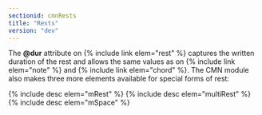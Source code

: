 ```yaml
---
sectionid: cmnRests
title: "Rests"
version: "dev"
---
```


The **@dur** attribute on {% include link elem="rest" %} captures the written duration of the rest and allows the same values as on {% include link elem="note" %} and {% include link elem="chord" %}. The CMN module also makes three more elements available for special forms of rest:

  
{% include desc elem="mRest" %} 
{% include desc elem="multiRest" %} 
{% include desc elem="mSpace" %} 
 
